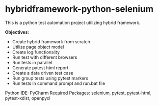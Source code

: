 # hybridframework-python-selenium

This is a python test automation project utilizing hybrid framework.

<b> Objectives: </b>

- Create hybrid framework from scratch
- Utilize page object model
- Create log functionality
- Run test with different browsers
- Run tests in parallel
- Generate pytest html report
- Create a data driven test case
- Run group tests using pytest markers
- Run tests in command prompt and run.bat file

Python IDE: PyCharm
Required Packages: selenium, pytest, pytest-html, pytest-xdist, openpyxl

 

